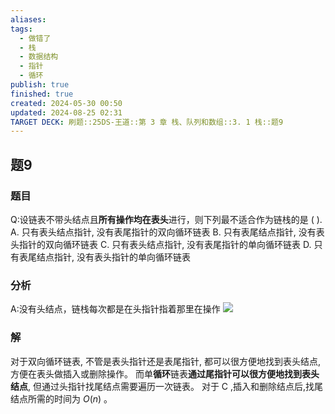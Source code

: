 ```yaml
---
aliases: 
tags:
  - 做错了
  - 栈
  - 数据结构
  - 指针
  - 循环
publish: true
finished: true
created: 2024-05-30 00:50
updated: 2024-08-25 02:31
TARGET DECK: 刷题::25DS-王道::第 3 章 栈、队列和数组::3. 1 栈::题9
---
```

## 题9
### 题目
Q:设链表不带头结点且**所有操作均在表头**进行，则下列最不适合作为链栈的是 ( ).
A. 只有表头结点指针, 没有表尾指针的双向循环链表
B. 只有表尾结点指针, 没有表头指针的双向循环链表
C. 只有表头结点指针, 没有表尾指针的单向循环链表
D. 只有表尾结点指针, 没有表头指针的单向循环链表
### 分析
A:没有头结点，链栈每次都是在头指针指着那里在操作
![](https://img.hwenyi.live/202408251159345.webp)
### 解
对于双向循环链表, 不管是表头指针还是表尾指针, 都可以很方便地找到表头结点, 方便在表头做插入或删除操作。
而单**循环**链表**通过尾指针可以很方便地找到表头结点**, 但通过头指针找尾结点需要遍历一次链表。
对于 $\mathrm{C}$ ,插入和删除结点后,找尾结点所需的时间为 $O( n)$ 。
